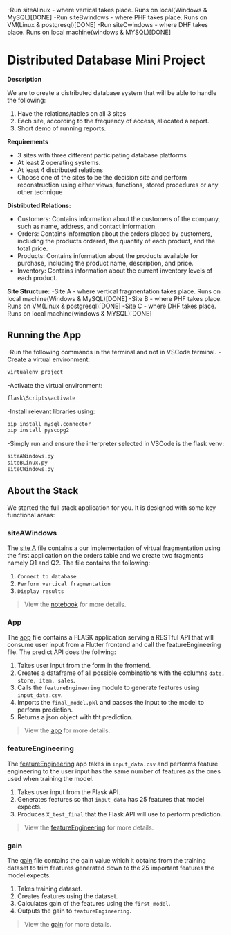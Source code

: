 -Run siteAlinux - where vertical takes place. Runs on local(Windows & MySQL)[DONE]
-Run siteBwindows - where PHF takes place. Runs on VM(Linux & postgresql)[DONE]
-Run siteCwindows - where DHF takes place. Runs on local machine(windows & MYSQL)[DONE]

# Distributed Database Mini Project

**Description**

We are to create a distributed database system that will be able to handle the following:
1) Have the relations/tables on all 3 sites
2) Each site, according to the frequency of access, allocated a report.
3) Short demo of running reports. 


**Requirements**

- 3 sites with three different participating database platforms
- At least 2 operating systems.
- At least 4 distributed relations
- Choose one of the sites to be the decision site and perform reconstruction using either views, functions, stored procedures or any other technique

**Distributed Relations:**
- Customers: Contains information about the customers of the company, such as name, address, and contact information.
- Orders: Contains information about the orders placed by customers, including the products ordered, the quantity of each product, and the total price.
- Products: Contains information about the products available for purchase, including the product name, description, and price.
- Inventory: Contains information about the current inventory levels of each product.

**Site Structure:**
-Site A - where vertical fragmentation takes place. Runs on local machine(Windows & MySQL)[DONE]
-Site B - where PHF takes place. Runs on VM(Linux & postgresql)[DONE]
-Site C - where DHF takes place. Runs on local machine(windows & MYSQL)[DONE]

## Running the App
-Run the following commands in the terminal and not in VSCode terminal.
-Create a virtual environment:
```bash
virtualenv project
```
-Activate the virtual environment:
```bash
flask\Scripts\activate
```
-Install relevant libraries using:
```bash
pip install mysql.connector
pip install pyscopg2
```
-Simply run and ensure the interpreter selected in VSCode is the flask venv:
```bash
siteAWindows.py
siteBLinux.py
siteCWindows.py
```

## About the Stack

We started the full stack application for you. It is designed with some key functional areas:

### siteAWindows

The [site A](./siteAwindows.py) file contains a our implementation of virtual fragmentation using the first application on the orders table and we create two fragments namely Q1 and Q2. The file contains the following:
1. `Connect to database`
2. `Perform vertical fragmentation`
3. `Display results`

> View the [notebook](./lightgbm_model.ipynb) for more details.

### App

The [app](./app.py) file contains a FLASK application serving a RESTful API that will consume user input from a Flutter frontend and call the featureEngineering file. The predict API does the follwing:

1. Takes user input from the form in the frontend.
2. Creates a dataframe of all possible combinations with the columns `date, store, item, sales`.
3. Calls the `featureEngineering` module to generate features using `input_data.csv`.
4. Imports the `final_model.pkl` and passes the input to the model to perform prediction.
5. Returns a json object with tht prediction.


> View the [app](./app.py) for more details.

### featureEngineering

The [featureEngineering](./featureEngineering.py) app takes in `input_data.csv` and performs feature engineering to the user input has the same number of features as the ones used when training the model.

1. Takes user input from the Flask API.
2. Generates features so that `input_data` has 25 features that model expects.
3. Produces `X_test_final` that the Flask API will use to perform prediction.

> View the [featureEngineering](./featureEngineering.py) for more details.

### gain

The [gain](./gain.py) file contains the gain value which it obtains from the training dataset to trim features generated down to the 25 important features the model expects.

1. Takes training dataset.
2. Creates features using the dataset.
3. Calculates gain of the features using the `first_model`.
4. Outputs the gain to `featureEngineering`.

> View the [gain](./gain.py) for more details.
